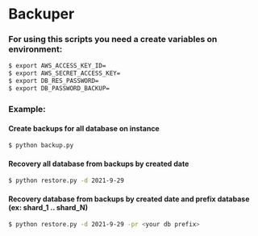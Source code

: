 # Backuper

### For using this scripts you need a create variables on environment:
```bash
$ export AWS_ACCESS_KEY_ID=
$ export AWS_SECRET_ACCESS_KEY=
$ export DB_RES_PASSWORD=
$ export DB_PASSWORD_BACKUP=
```

### Example:
#### Create backups for all database on instance
```bash
$ python backup.py
```
#### Recovery all database from backups by created date
```bash
$ python restore.py -d 2021-9-29
```
#### Recovery database from backups by created date and prefix database (ex: shard_1 .. shard_N)
```bash 
$ python restore.py -d 2021-9-29 -pr <your db prefix>
```